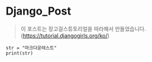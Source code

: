 # Django_Post

>이 포스트는 장고걸스튜토리얼을 따라해서 만들었습니다. (https://tutorial.djangogirls.org/ko/)

	str = "마크다운테스트"
	print(str)

